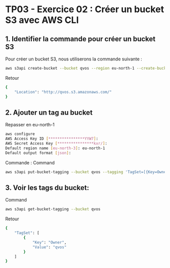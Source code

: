 # TP03 - Exercice 02 : Créer un bucket S3 avec AWS CLI

## 1. Identifier la commande pour créer un bucket S3
Pour créer un bucket S3, nous utiliserons la commande suivante :
```bash
aws s3api create-bucket --bucket qvos --region eu-north-1 --create-bucket-configuration LocationConstraint=eu-north-1 
```

Retour
```bash
{
    "Location": "http://qvos.s3.amazonaws.com/"
}
```
## 2. Ajouter un tag au bucket
Repasser en eu-north-1
```bash
aws configure
AWS Access Key ID [****************YYW7]: 
AWS Secret Access Key [****************kxr/]:
Default region name [eu-north-3]: eu-north-1
Default output format [json]:
```


Commande :
Command
```bash
aws s3api put-bucket-tagging --bucket qvos --tagging 'TagSet=[{Key=Owner,Value=qvos}]'
```

## 3. Voir les tags du bucket:

Command
```bash
aws s3api get-bucket-tagging --bucket qvos  
```

Retour
```bash       
{
    "TagSet": [
        {
            "Key": "Owner",
            "Value": "qvos"
        }
    ]
}
```